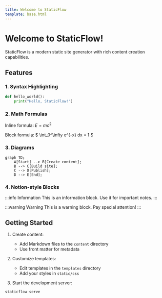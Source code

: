 ```yaml
---
title: Welcome to StaticFlow
template: base.html
---
```

# Welcome to StaticFlow!

StaticFlow is a modern static site generator with rich content creation capabilities.

## Features

### 1. Syntax Highlighting

```python
def hello_world():
    print("Hello, StaticFlow!")
```

### 2. Math Formulas

Inline formula: $E = mc^2$

Block formula:
$
\\int_0^\\infty e^{-x} dx = 1
$

### 3. Diagrams

```mermaid
graph TD;
    A[Start] --> B[Create content];
    B --> C[Build site];
    C --> D[Publish];
    D --> E[End];
```

### 4. Notion-style Blocks

:::info Information
This is an information block. Use it for important notes.
:::

:::warning Warning
This is a warning block. Pay special attention!
:::

## Getting Started

1. Create content:
   - Add Markdown files to the `content` directory
   - Use front matter for metadata

2. Customize templates:
   - Edit templates in the `templates` directory
   - Add your styles in `static/css`

3. Start the development server:
```bash
staticflow serve
``` 